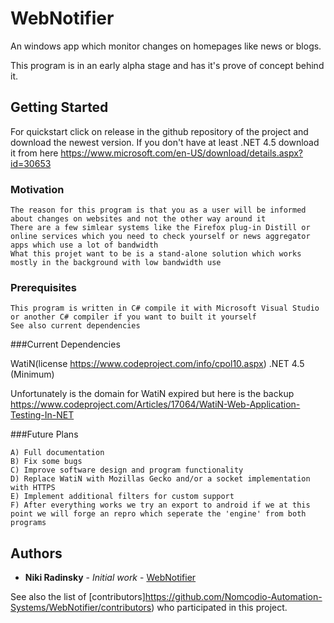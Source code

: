 # WebNotifier
An windows app which monitor changes on homepages like news or blogs.

This program is in an early alpha stage and has it's prove of concept behind it.

## Getting Started
For quickstart click on release in the github repository of the project and download the newest version.
If you don't have at least .NET 4.5 download it from here https://www.microsoft.com/en-US/download/details.aspx?id=30653 

### Motivation
```
The reason for this program is that you as a user will be informed about changes on websites and not the other way around it 
There are a few simlear systems like the Firefox plug-in Distill or online services which you need to check yourself or news aggregator apps which use a lot of bandwidth
What this projet want to be is a stand-alone solution which works mostly in the background with low bandwidth use  
```


### Prerequisites

```
This program is written in C# compile it with Microsoft Visual Studio or another C# compiler if you want to built it yourself
See also current dependencies
```

###Current Dependencies

WatiN(license https://www.codeproject.com/info/cpol10.aspx) 
.NET 4.5 (Minimum)

Unfortunately is the domain for WatiN expired but here is the backup 
https://www.codeproject.com/Articles/17064/WatiN-Web-Application-Testing-In-NET

###Future Plans
```
A) Full documentation
B) Fix some bugs
C) Improve software design and program functionality
D) Replace WatiN with Mozillas Gecko and/or a socket implementation with HTTPS
E) Implement additional filters for custom support
F) After everything works we try an export to android if we at this point we will forge an repro which seperate the 'engine' from both programs
```

## Authors

* **Niki Radinsky** - *Initial work* - [WebNotifier](https://github.com/Nomcodio-Automation-Systems/WebNotifier)

See also the list of [contributors]https://github.com/Nomcodio-Automation-Systems/WebNotifier/contributors) who participated in this project.

